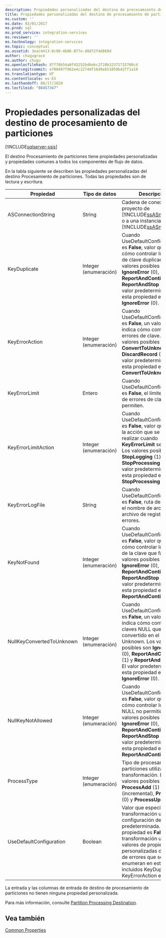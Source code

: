 ```yaml
---
description: Propiedades personalizadas del destino de procesamiento de particiones
title: Propiedades personalizadas del destino de procesamiento de particiones | Microsoft Docs
ms.custom: ''
ms.date: 03/01/2017
ms.prod: sql
ms.prod_service: integration-services
ms.reviewer: ''
ms.technology: integration-services
ms.topic: conceptual
ms.assetid: 3eac4413-0c90-4b06-8f7e-d0d72f4d869d
author: chugugrace
ms.author: chugu
ms.openlocfilehash: 87f70b54a0f43252bd6ebc2f28b32371715760cd
ms.sourcegitcommit: e700497f962e4c2274df16d9e651059b42ff1a10
ms.translationtype: HT
ms.contentlocale: es-ES
ms.lasthandoff: 08/17/2020
ms.locfileid: "88457347"
---
```

# <a name="partition-processing-destination-custom-properties"></a>Propiedades personalizadas del destino de procesamiento de particiones

[!INCLUDE[sqlserver-ssis](../../includes/applies-to-version/sqlserver-ssis.md)]


  El destino Procesamiento de particiones tiene propiedades personalizadas y propiedades comunes a todos los componentes de flujo de datos.  
  
 En la tabla siguiente se describen las propiedades personalizadas del destino Procesamiento de particiones. Todas las propiedades son de lectura y escritura.  
  
|Propiedad|Tipo de datos|Descripción|  
|--------------|---------------|-----------------|  
|ASConnectionString|String|Cadena de conexión a un proyecto de [!INCLUDE[ssASnoversion](../../includes/ssasnoversion-md.md)] o a una instancia de [!INCLUDE[ssASnoversion](../../includes/ssasnoversion-md.md)].|  
|KeyDuplicate|Integer (enumeración)|Cuando UseDefaultConfiguration es **False**, valor que indica cómo controlar los errores de clave duplicada. Los valores posibles son **IgnoreError** (0), **ReportAndContinue** (1) y **ReportAndStop** (2). El valor predeterminado de esta propiedad es **IgnoreError** (0).|  
|KeyErrorAction|Integer (enumeración)|Cuando UseDefaultConfiguration es **False**, un valor que indica cómo controlar los errores de clave. Los valores posibles son **ConvertToUnknown** (0) y **DiscardRecord** (1). El valor predeterminado de esta propiedad es **ConvertToUnknown** (0).|  
|KeyErrorLimit|Entero|Cuando UseDefaultConfiguration es **False**, el límite superior de errores de clave que se permiten.|  
|KeyErrorLimitAction|Integer (enumeración)|Cuando UseDefaultConfiguration es **False**, valor que indica la acción que se va a realizar cuando **KeyErrorLimit** se alcanza. Los valores posibles son **StopLogging** (1) y **StopProcessing** (0). El valor predeterminado de esta propiedad es **StopProcessing** (0).|  
|KeyErrorLogFile|String|Cuando UseDefaultConfiguration es **False**, ruta de acceso y el nombre de archivo del archivo de registro de errores.|  
|KeyNotFound|Integer (enumeración)|Cuando UseDefaultConfiguration es **False**, valor que indica cómo controlar los errores de la clave que falta. Los valores posibles son **IgnoreError** (0), **ReportAndContinue** (1) y **ReportAndStop** (2). El valor predeterminado de esta propiedad es **ReportAndContinue** (1).|  
|NullKeyConvertedToUnknown|Integer (enumeración)|Cuando UseDefaultConfiguration es **False**, un valor que indica cómo controlar las claves NULL que se han convertido en el valor Unknown. Los valores posibles son **IgnoreError** (0), **ReportAndContinue** (1) y **ReportAndStop** (2). El valor predeterminado de esta propiedad es **IgnoreError** (0).|  
|NullKeyNotAllowed|Integer (enumeración)|Cuando UseDefaultConfiguration es **False**, valor que indica cómo controlar los valores NULL no permitidos. Los valores posibles son **IgnoreError** (0), **ReportAndContinue** (1) y **ReportAndStop** (2). El valor predeterminado de esta propiedad es **ReportAndContinue** (1).|  
|ProcessType|Integer (enumeración)|Tipo de procesamiento de particiones utilizado por la transformación. Los valores posibles son **ProcessAdd** (1) (incremental), **ProcessFull** (0) y **ProcessUpdate** (2).|  
|UseDefaultConfiguration|Boolean|Valor que especifica si la transformación usa la configuración de errores predeterminada. Si esta propiedad es **False**, la transformación usa los valores de propiedades personalizadas de control de errores que se enumeran en esta tabla, incluidos KeyDuplicate y KeyErrorAction entre otros.|  
  
 La entrada y las columnas de entrada de destino de procesamiento de particiones no tienen ninguna propiedad personalizada.  
  
 Para más información, consulte [Partition Processing Destination](../../integration-services/data-flow/partition-processing-destination.md).  
  
## <a name="see-also"></a>Vea también  
 [Common Properties](https://msdn.microsoft.com/library/51973502-5cc6-4125-9fce-e60fa1b7b796)  
  
  
